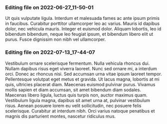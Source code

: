 

### Editing file on 2022-06-27_11-50-01

Ut quis vulputate ligula. Interdum et malesuada fames ac ante ipsum primis in faucibus. Curabitur porttitor ullamcorper leo ac varius. Mauris id dapibus dolor, nec vehicula mauris. Integer et euismod dolor. Aliquam lobortis, leo id bibendum bibendum, neque leo feugiat ipsum, et bibendum libero elit ut purus. Fusce dignissim non nibh vel ullamcorper.




### Editing file on 2022-07-13_17-44-07

Vestibulum ornare scelerisque fermentum. Nulla vehicula rhoncus dui. Nullam dapibus risus eget viverra laoreet. Nunc sed ornare mi, a interdum orci. Donec ac rhoncus nisi. Sed accumsan urna vitae ipsum laoreet tempor. Pellentesque volutpat eget metus et gravida. Ut lacus magna, lobortis at mi quis, ultricies placerat diam. Maecenas euismod pulvinar purus. Vivamus mollis sapien et diam accumsan, sit amet bibendum diam sodales. Maecenas libero ligula, luctus quis turpis non, auctor maximus quam. Vestibulum ligula magna, dapibus sit amet urna at, pulvinar vestibulum risus. Aenean posuere lorem eu velit sollicitudin, nec posuere felis scelerisque. Curabitur at interdum nibh. Orci varius natoque penatibus et magnis dis parturient montes, nascetur ridiculus mus.


